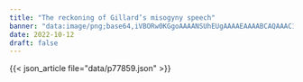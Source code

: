 ```yaml
---
title: "The reckoning of Gillard’s misogyny speech"
banner: "data:image/png;base64,iVBORw0KGgoAAAANSUhEUgAAAAEAAAABCAQAAAC1HAwCAAAAC0lEQVR42mNkYAAAAAYAAjCB0C8AAAAASUVORK5CYII="
date: 2022-10-12
draft: false
---
```


{{< json_article file="data/p77859.json" >}}